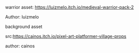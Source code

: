 warrior asset: https://luizmelo.itch.io/medieval-warrior-pack-2

Author: luizmelo


background asset

src:https://cainos.itch.io/pixel-art-platformer-village-props

author: cainos 